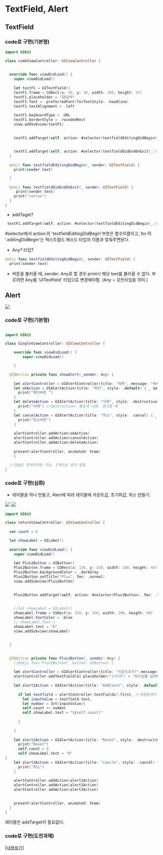 # TextField, Alert


## TextField

### code로  구현(기본형)

```swift
import UIKit

class codeViewController: UIViewController {
  
  
  override func viewDidLoad() {
    super.viewDidLoad()
    
    let textF1 = UITextField()
    textF1.frame = CGRect(x: 30, y: 30, width: 300, height: 35)
    textF1.placeholder = "ID입력"
    textF1.font = .preferredFont(forTextStyle: .headline)
    textF1.textAlignment = .left
    
    textF1.keyboardType = .URL
    textF1.borderStyle = .roundedRect
    view.addSubview(textF1)
    
    
    textF1.addTarget(self, action: #selector(textfieldEditingDidBegin(_:)), for: .editingDidBegin)
    
    
    textF1.addTarget(self, action: #selector(textfieldDidEndOnExit(_:)), for: .editingDidEndOnExit)
  }
  
  @objc func textfieldEditingDidBegin(_ sender: UITextField) {
    print(sender.text)

  }

  @objc func textfieldDidEndOnExit(_ sender: UITextField) {
     print(sender.text)
    print("retrun")
  }
}
```
- addTaget?
```swift
 textF1.addTarget(self, action: #selector(textfieldEditingDidBegin(_:)), for: .editingDidBegin)
 ```
 
 #selector에서 action:의 'textfieldEditingDidBegin'부분은 함수이름이고, for:의 '.editingDidBegin'는 텍스트필드 메소드 타입의 이름과 맞춰주면된다. 
  
  - Any? 타입? 
  ```swift
  @objc func textfieldEditingDidBegin(_ sender: UITextField) {
    print(sender.text)
  ```
  - 버튼을 불러올 때, sender: Any로 할 경우 print시 해당 text를 불러올 수 없다. 부르려면 Any를 'UITextfield' 타입으로 변경해야함. (Any = 모든타입을 의미.) 


## Alert


![](/image/20200428-2.png)
### code로 구현(기본형)


```swift

import UIKit

class SingleViewController: UIViewController {

    override func viewDidLoad() {
        super.viewDidLoad()

    }

  @IBAction private func showAlert(_sender: Any) {
    
    let alertController = UIAlertController(title: "제목", message: "메시지", preferredStyle: .actionSheet)//preferredStyle : alert(중앙으로), actionSheet(아래에서)
    let okAction = UIAlertAction(title: "확인", style: .default) { _ in
      print("확인버튼 ")
    }
    let deleteAction = UIAlertAction(title: "삭제", style: .destructive) { _ in
      print("삭제") //destructive: 빨갛게 나옴. 경고할 때
    }
    let cancelAction = UIAlertAction(title: "취소", style: .cancel) { _ in
      print("취소버튼")
    }
    
    alertController.addAction(okAction)
    alertController.addAction(cancelAction)
    alertController.addAction(deleteAction)
    
    present(alertController, animated: true)
    }
  
  //캔슬은 한개까지만 가능. 2개이상 넣지 못함.
}
```

### code로 구현(심화)

* 레이블을 하나 만들고, Alert에 따라 레이블에 카운트값, 초기화값, 취소 만들기. 

![](/image/20200428-1.png)   ![](/image/20200428-3.png)
```swift
import UIKit

class returnViewController: UIViewController {
  
  var count = 0

  let showLabel = UILabel()
  
  override func viewDidLoad() {
    super.viewDidLoad()
    
    let Plus2Button = UIButton()
    Plus2Button.frame = CGRect(x: 130, y: 250, width: 100, height: 44)
    Plus2Button.backgroundColor = .darkGray
    Plus2Button.setTitle("Plus", for: .normal)
    view.addSubview(Plus2Button)
    
    
    Plus2Button.addTarget(self, action: #selector(Plus3Button), for: .touchUpInside)
    
        
    //let showLabel = UILabel()
    showLabel.frame = CGRect(x: 150, y: 150, width: 100, height: 90)
    showLabel.textColor = .blue
    // showLabel.font =
    showLabel.text = "0"
    view.addSubview(showLabel)
    
    
  }
  
  
  @IBAction private func Plus3Button(_ sender: Any) {
    //@objc func Plus2Button(_ button: UIButton) {
    
    let alertController = UIAlertController(title: "카운트추가?",message: nil, preferredStyle: .alert)
    alertController.addTextField{$0.placeholder/*반투명*/ = "정수값을 입력하세요"}
    
    let alert1Action = UIAlertAction(title: "AddCount", style: .default) { _ in
      
      if let textfield = alertController.textFields?.first, //배열중에서 첫번째놈
        let inputValue = textfield.text,
        let number = Int(inputValue){
        self.count += number
        self.showLabel.text = "\(self.count)"
        
      }
      
    }
    
    let alert2Action = UIAlertAction(title: "Reset", style: .destructive) { _ in
      print("Reset")
      self.count = 0
      self.showLabel.text = "0"
}
    let alert3Action = UIAlertAction(title: "cancle", style: .cancel) { _ in
      print("취소")
    }
    
    alertController.addAction(alert1Action)
    alertController.addAction(alert2Action)
    alertController.addAction(alert3Action)
    
    
    present(alertController, animated: true)
  }
}
```
레이블은 addTarget이 필요없다. 


### code로 구현(도전과제)

[[내용보기]](https://github.com/Qussk/Swift-5/blob/master/playground/Code/challengeViewController.swift)
























